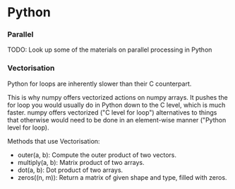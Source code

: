 # Python

### Parallel

TODO: Look up some of the materials on parallel processing in Python


### Vectorisation

Python for loops are inherently slower than their C counterpart.

This is why numpy offers vectorized actions on numpy arrays. It pushes the for loop you would usually do in Python down to the C level, which is much faster. numpy offers vectorized ("C level for loop") alternatives to things that otherwise would need to be done in an element-wise manner ("Python level for loop).

Methods that use Vectorisation:
- outer(a, b): Compute the outer product of two vectors.
- multiply(a, b): Matrix product of two arrays.
- dot(a, b): Dot product of two arrays.
- zeros((n, m)): Return a matrix of given shape and type, filled with zeros.